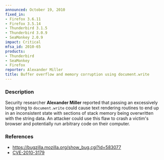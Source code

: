 ```yaml
---
announced: October 19, 2010
fixed_in:
- Firefox 3.6.11
- Firefox 3.5.14
- Thunderbird 3.1.5
- Thunderbird 3.0.9
- SeaMonkey 2.0.9
impact: Critical
mfsa_id: 2010-65
products:
- Thunderbird
- SeaMonkey
- Firefox
reporter: Alexander Miller
title: Buffer overflow and memory corruption using document.write
---
```


<h3>Description</h3>

<p>Security researcher <strong>Alexander Miller</strong> reported that
passing an excessively long string to <code>document.write</code>
could cause text rendering routines to end up in an inconsistent state
with sections of stack memory being overwritten with the string data.
An attacker could use this flaw to crash a victim's browser and
potentially run arbitrary code on their computer.</p>

<h3>References</h3>

<ul>
  <li><a href="https://bugzilla.mozilla.org/show_bug.cgi?id=583077">https://bugzilla.mozilla.org/show_bug.cgi?id=583077</a></li>
  <li><a class="ex-ref" href="http://cve.mitre.org/cgi-bin/cvename.cgi?name=CVE-2010-3179">CVE-2010-3179</a></li>
</ul>




